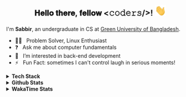 ## <p align="center"> 𝐇𝐞𝐥𝐥𝐨 𝐭𝐡𝐞𝐫𝐞, 𝐟𝐞𝐥𝐥𝐨𝐰 <𝚌𝚘𝚍𝚎𝚛𝚜/>! <img src="https://raw.githubusercontent.com/shmVirus/shmVirus/main/assets/hello.gif" width="30px"></p>

I'm **Sabbir**, an undergraduate in CS at [Green University of Bangladesh](https://green.edu.bd).
- :man_technologist: &nbsp; Problem Solver, Linux Enthusiast
- :question: &nbsp; Ask me about computer fundamentals
- :eyes: &nbsp; I’m interested in back-end development
- :zap: &nbsp; Fun Fact: sometimes I can't control laugh in serious moments!

<details>
  <summary><b>Tech Stack</b></summary>
  <details>
    <summary>Languages</summary>
    <a href="https://github.com/search?l=C&q=user%3AshmVirus&type=code"><img alt="C" src="https://custom-icon-badges.demolab.com/badge/C-03599C.svg?logo=c-in-hexagon&logoColor=white"></a>
    <a href="https://github.com/search?l=C++&q=user%3AshmVirus&type=code"><img alt="C++" src="https://custom-icon-badges.demolab.com/badge/C++-9C033A.svg?logo=cpp2&logoColor=white"></a>
    <a href="https://github.com/search?l=Java&q=user%3AshmVirus&type=code"><img alt="Java" src="https://custom-icon-badges.demolab.com/badge/Java-007396.svg?logo=java&logoColor=white"></a>
    <a href="https://github.com/search?l=Assembly&q=user%3AshmVirus&type=code"><img alt="8086 Assembly" src="https://custom-icon-badges.demolab.com/badge/Assembly-525252.svg?logo=asm-hex&logoColor=white"></a>
    <a href="https://github.com/search?l=Bash&q=user%3AshmVirus&type=code"><img alt="Bash" src="https://img.shields.io/badge/Bash-121011.svg?logo=gnu-bash&logoColor=white"></a>
    <a href="https://github.com/search?l=Python&q=user%3AshmVirus&type=code"><img alt="Python" src="https://img.shields.io/badge/Python-14354C.svg?logo=python&logoColor=white"></a>
    <a href="https://github.com/search?l=SQL&q=user%3AshmVirus&type=code"><img alt="SQL" src="https://custom-icon-badges.demolab.com/badge/SQL-025E8C.svg?logo=database&logoColor=white"></a>
    <a href="https://github.com/search?l=JavaScript&q=user%3AshmVirus&type=code"><img alt="JavaScript" src="https://img.shields.io/badge/JavaScript-F7DF1E.svg?logo=javascript&logoColor=black"></a>
    <a href="https://github.com/search?l=HTML&q=user%3AshmVirus&type=code"><img alt="HTML" src="https://img.shields.io/badge/HTML-E34F26.svg?logo=html5&logoColor=white"></a>
    <a href="https://github.com/search?l=Markdown&q=user%3AshmVirus&type=code"><img alt="Markdown" src="https://img.shields.io/badge/Markdown-000000.svg?logo=markdown&logoColor=white"></a>
    <a href="https://github.com/search?l=LaTeX&q=user%3AshmVirus&type=code"><img alt="LaTeX" src="https://img.shields.io/badge/LaTeX-008080.svg?logo=LaTeX&logoColor=white"></a>
  </details>
</details>
<details>
  <summary><b>Github Stats</b></summary>
  <a href="https://github.com/shmVirus"><img alt="shmVirus/graph" width=100% src="https://github-profile-summary-cards.vercel.app/api/cards/profile-details?username=shmVirus&amp;count_private=true&amp;theme=github_dark&amp;hide_border=true"></a>
  <a href="https://github.com/shmVirus"><img alt="shmVirus/stats" width="100%" src="https://github-readme-stats.vercel.app/api?username=shmVirus&amp;count_private=true&amp;theme=github_dark&amp;hide_border=true&amp;title_color=2EB398&amp;show_icons=true&amp;layout=compact"></a>
  <a href="https://github.com/search?q=user:shmVirus&type=code"><img alt="shmVirus/languages" width="49.5%" src="https://github-readme-stats.vercel.app/api/top-langs?username=shmVirus&amp;count_private=true&amp;theme=github_dark&amp;hide_border=true&amp;title_color=2EB398&amp;show_icons=true&amp;layout=compact"></a>
  <a href="https://github.com/search?q=author:shmVirus&type=commits"><img alt="shmVirus/streak" width="49.5%" src="https://github-readme-streak-stats.herokuapp.com?user=shmVirus&amp;theme=github-dark&amp;hide_border=true&amp;stroke=718F97&amp;ring=2EB398&amp;fire=2EB398&amp;currStreakNum=C6CDCB&amp;sideNums=C6CDCB&amp;currStreakLabel=2EB398&amp;sideLabels=C6CDCB&amp;dates=C6CDCB"></a>
</details>
<details>
  <summary><b>WakaTime Stats</b></summary>
  <details>
    <summary>WakaGraphs</summary>
    <p align="center">
      <a href="https://wakatime.com/@shmVirus"> <img alt="waka/coding" align="center" width="400" height="300" src="https://wakatime.com/share/@shmVirus/c05f3e90-003d-4821-a573-5f387fe1954a.svg" /></a>
      <a href="https://wakatime.com/@shmVirus"> <img alt="waka/languages" align="center" width="400" height="300" src="https://wakatime.com/share/@shmVirus/202515c2-e4b0-4a74-84aa-0a18df3ab1d1.svg" /></a>
    </p>
    <p align="center">
      <a href="https://wakatime.com/@shmVirus"> <img alt="waka/editors" align="center" width="400" height="300" src="https://wakatime.com/share/@shmVirus/c2572c82-cd4e-4d48-af7b-4ce0cb752fe5.svg" /></a>
      <a href="https://wakatime.com/@shmVirus"> <img alt="waka/os" align="center" width="400" height="300" src="https://wakatime.com/share/@shmVirus/4f0edd2c-7a2d-4afe-8ac6-fa54c8f60eb2.svg" /></a>
    </p>
  </details>

<!--START_SECTION:waka-->
![Lines of code](https://img.shields.io/badge/From%20Hello%20World%20I%27ve%20Written-68.6%20thousand%20lines%20of%20code-blue)

**I'm a Night 🦉** 

```text
🌞 Morning                40 commits          ████░░░░░░░░░░░░░░░░░░░░░   17.47 % 
🌆 Daytime                59 commits          ██████░░░░░░░░░░░░░░░░░░░   25.76 % 
🌃 Evening                124 commits         ██████████████░░░░░░░░░░░   54.15 % 
🌙 Night                  6 commits           █░░░░░░░░░░░░░░░░░░░░░░░░   02.62 % 
```
📅 **I'm Most Productive on Monday** 

```text
Monday                   44 commits          █████░░░░░░░░░░░░░░░░░░░░   19.21 % 
Tuesday                  30 commits          ███░░░░░░░░░░░░░░░░░░░░░░   13.10 % 
Wednesday                19 commits          ██░░░░░░░░░░░░░░░░░░░░░░░   08.30 % 
Thursday                 35 commits          ████░░░░░░░░░░░░░░░░░░░░░   15.28 % 
Friday                   27 commits          ███░░░░░░░░░░░░░░░░░░░░░░   11.79 % 
Saturday                 36 commits          ████░░░░░░░░░░░░░░░░░░░░░   15.72 % 
Sunday                   38 commits          ████░░░░░░░░░░░░░░░░░░░░░   16.59 % 
```


📊 **This Week I Spent My Time On** 

```text
💬 Programming Languages: 
TOML                     2 hrs 26 mins       ████████████████████░░░░░   80.02 % 
C++                      20 mins             ███░░░░░░░░░░░░░░░░░░░░░░   11.34 % 
YAML                     11 mins             ██░░░░░░░░░░░░░░░░░░░░░░░   06.40 % 
Text                     2 mins              ░░░░░░░░░░░░░░░░░░░░░░░░░   01.28 % 
Markdown                 1 min               ░░░░░░░░░░░░░░░░░░░░░░░░░   00.79 % 

🔥 Editors: 
Neovim                   3 hrs 3 mins        █████████████████████████   100.00 % 

🐱‍💻 Projects: 
shmVirus.github.io       2 hrs 21 mins       ███████████████████░░░░░░   77.22 % 
ProblemSolving           20 mins             ███░░░░░░░░░░░░░░░░░░░░░░   11.34 % 
portfolio                11 mins             ██░░░░░░░░░░░░░░░░░░░░░░░   06.40 % 
Unknown Project          9 mins              █░░░░░░░░░░░░░░░░░░░░░░░░   05.04 % 

💻 Operating System: 
Linux                    3 hrs 3 mins        █████████████████████████   100.00 % 
```

**I Mostly Code in Java** 

```text
Java                     3 repos             ███████████████░░░░░░░░░░   60.00 % 
C++                      1 repo              █████░░░░░░░░░░░░░░░░░░░░   20.00 % 
Shell                    1 repo              █████░░░░░░░░░░░░░░░░░░░░   20.00 % 
```




 Last Updated on 2023-06-04 @00:46:25 UTC
<!--END_SECTION:waka-->
</details>
